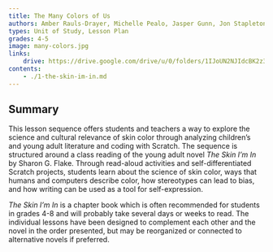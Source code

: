 ```yaml
---
title: The Many Colors of Us
authors: Amber Rauls-Drayer, Michelle Pealo, Jasper Gunn, Jon Stapleton
types: Unit of Study, Lesson Plan
grades: 4-5
image: many-colors.jpg
links:
    drive: https://drive.google.com/drive/u/0/folders/1IJoUN2NJIdcBK2z3eSvFwiV1nIX0pxC1
contents:
    - ./1-the-skin-im-in.md
---
```


## Summary

This lesson sequence offers students and teachers a way to explore the science and cultural relevance of skin color through analyzing children’s and young adult literature and coding with Scratch. The sequence is structured around a class reading of the young adult novel *The Skin I’m In* by Sharon G. Flake. Through read-aloud activities and self-differentiated Scratch projects, students learn about the science of skin color, ways that humans and computers describe color, how stereotypes can lead to bias, and how writing can be used as a tool for self-expression.

*The Skin I’m In* is a chapter book which is often recommended for students in grades 4-8 and will probably take several days or weeks to read. The individual lessons have been designed to complement each other and the novel in the order presented, but may be reorganized or connected to alternative novels if preferred.